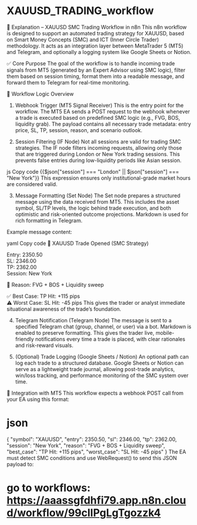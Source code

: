 # XAUUSD_TRADING_workflow
🧩 Explanation – XAUUSD SMC Trading Workflow in n8n
This n8n workflow is designed to support an automated trading strategy for XAUUSD, based on Smart Money Concepts (SMC) and ICT (Inner Circle Trader) methodology. It acts as an integration layer between MetaTrader 5 (MT5) and Telegram, and optionally a logging system like Google Sheets or Notion.

✅ Core Purpose
The goal of the workflow is to handle incoming trade signals from MT5 (generated by an Expert Advisor using SMC logic), filter them based on session timing, format them into a readable message, and forward them to Telegram for real-time monitoring.

🧠 Workflow Logic Overview
1. Webhook Trigger (MT5 Signal Receiver)
This is the entry point for the workflow. The MT5 EA sends a POST request to the webhook whenever a trade is executed based on predefined SMC logic (e.g., FVG, BOS, liquidity grab). The payload contains all necessary trade metadata: entry price, SL, TP, session, reason, and scenario outlook.

2. Session Filtering (IF Node)
Not all sessions are valid for trading SMC strategies. The IF node filters incoming requests, allowing only those that are triggered during London or New York trading sessions. This prevents false entries during low-liquidity periods like Asian session.

js
Copy code
{{$json["session"] === "London" || $json["session"] === "New York"}}
This expression ensures only institutional-grade market hours are considered valid.

3. Message Formatting (Set Node)
The Set node prepares a structured message using the data received from MT5. This includes the asset symbol, SL/TP levels, the logic behind trade execution, and both optimistic and risk-oriented outcome projections. Markdown is used for rich formatting in Telegram.

Example message content:

yaml
Copy code
🦾 XAUUSD Trade Opened (SMC Strategy)

Entry: 2350.50  
SL: 2346.00  
TP: 2362.00  
Session: New York

🧠 Reason: FVG + BOS + Liquidity sweep

✅ Best Case: TP Hit: +115 pips  
⚠️ Worst Case: SL Hit: -45 pips
This gives the trader or analyst immediate situational awareness of the trade’s foundation.

4. Telegram Notification (Telegram Node)
The message is sent to a specified Telegram chat (group, channel, or user) via a bot. Markdown is enabled to preserve formatting. This gives the trader live, mobile-friendly notifications every time a trade is placed, with clear rationales and risk-reward visuals.

5. (Optional) Trade Logging (Google Sheets / Notion)
An optional path can log each trade to a structured database. Google Sheets or Notion can serve as a lightweight trade journal, allowing post-trade analytics, win/loss tracking, and performance monitoring of the SMC system over time.

📡 Integration with MT5
This workflow expects a webhook POST call from your EA using this format:

# json
{
  "symbol": "XAUUSD",
  "entry": 2350.50,
  "sl": 2346.00,
  "tp": 2362.00,
  "session": "New York",
  "reason": "FVG + BOS + Liquidity sweep",
  "best_case": "TP Hit: +115 pips",
  "worst_case": "SL Hit: -45 pips"
}
The EA must detect SMC conditions and use WebRequest() to send this JSON payload to:
 # go to workflows: https://aaassgfdhfi79.app.n8n.cloud/workflow/99clIPgLgTgozzk4
